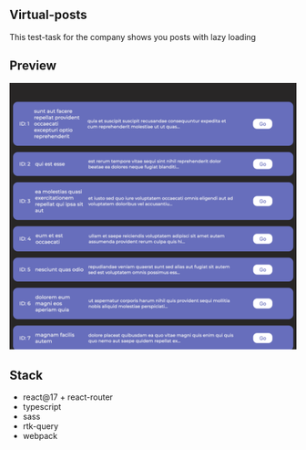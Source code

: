 ## Virtual-posts

This test-task for the company shows you posts with lazy loading

## Preview

![Preview](assets/preview.png)

## Stack

-   react@17 + react-router
-   typescript
-   sass
-   rtk-query
-   webpack
